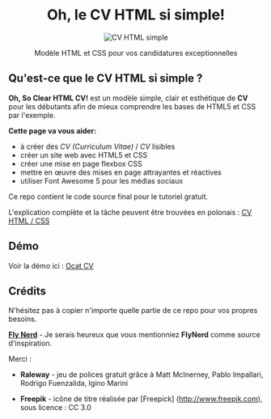<div align="center">
<h1 align="center">Oh, le CV HTML si simple!</h1>

<img alt="CV HTML simple" src="https://github.com/ritaly/HTML-CSS-CV-demo/blob/master/img/resume_icon.png" />

Modèle HTML et CSS pour vos candidatures exceptionnelles
</div>

## Qu'est-ce que le CV HTML si simple ?

**Oh, So Clear HTML CV!** est un modèle simple, clair et esthétique de **CV** pour les débutants afin de mieux comprendre les bases de HTML5 et CSS par l'exemple.

**Cette page va vous aider:**

* à créer des *CV (Curriculum Vitae)* / *CV* lisibles
* créer un site web avec HTML5 et CSS
* créer une mise en page flexbox CSS
* mettre en œuvre des mises en page attrayantes et réactives
* utiliser Font Awesome 5 pour les médias sociaux

Ce repo contient le code source final pour le tutoriel gratuit.

L'explication complète et la tâche peuvent être trouvées en polonais : [CV HTML / CSS](https://www.flynerd.pl/2018/07/stworz-cv-w-html-i-css-krok-po-kroku.html)

## Démo
Voir la démo ici : [Ocat CV](https://ritaly.github.io/HTML-CSS-CV-demo/)

## Crédits
N'hésitez pas à copier n'importe quelle partie de ce repo pour vos propres besoins.

**[Fly Nerd](https://www.flynerd.pl/)** - Je serais heureux que vous mentionniez **FlyNerd** comme source d'inspiration.

Merci :

- **Raleway** - jeu de polices gratuit grâce à Matt McInerney, Pablo Impallari, Rodrigo Fuenzalida, Igino Marini

- **Freepik** - icône de titre réalisée par [Freepick] (http://www.freepik.com), sous licence : CC 3.0
